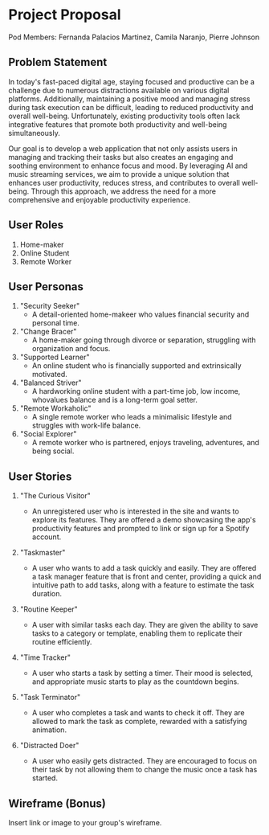 # Project Proposal

Pod Members: Fernanda Palacios Martinez, Camila Naranjo, Pierre Johnson

## Problem Statement

In today's fast-paced digital age, staying focused and productive can be a challenge due to numerous distractions available on various digital platforms. Additionally, maintaining a positive mood and managing stress during task execution can be difficult, leading to reduced productivity and overall well-being. Unfortunately, existing productivity tools often lack integrative features that promote both productivity and well-being simultaneously.

Our goal is to develop a web application that not only assists users in managing and tracking their tasks but also creates an engaging and soothing environment to enhance focus and mood. By leveraging AI and music streaming services, we aim to provide a unique solution that enhances user productivity, reduces stress, and contributes to overall well-being. Through this approach, we address the need for a more comprehensive and enjoyable productivity experience.

## User Roles

1. Home-maker
2. Online Student
3. Remote Worker

## User Personas

1. "Security Seeker"
   - A detail-oriented home-makeer who values financial security and personal time.
2. "Change Bracer"
   - A home-maker going through divorce or separation, struggling with organization and focus.
3. "Supported Learner"
   - An online student who is financially supported and extrinsically motivated.
4. "Balanced Striver"
   - A hardworking online student with a part-time job, low income, whovalues balance and is a long-term goal setter. 
5. "Remote Workaholic"
   - A single remote worker who leads a minimalisic lifestyle and struggles with work-life balance.
6. "Social Explorer"
   - A remote worker who is partnered, enjoys traveling, adventures, and being social.


## User Stories

1. "The Curious Visitor"
   - An unregistered user who is interested in the site and wants to explore its features. They are offered a demo showcasing the app's productivity features and prompted to link or sign up for a Spotify account.

2. "Taskmaster"
   - A user who wants to add a task quickly and easily. They are offered a task manager feature that is front and center, providing a quick and intuitive path to add tasks, along with a feature to estimate the task duration.

3. "Routine Keeper"
   - A user with similar tasks each day. They are given the ability to save tasks to a category or template, enabling them to replicate their routine efficiently.

4. "Time Tracker"
   - A user who starts a task by setting a timer. Their mood is selected, and appropriate music starts to play as the countdown begins.

5. "Task Terminator"
    - A user who completes a task and wants to check it off. They are allowed to mark the task as complete, rewarded with a satisfying animation.

6. "Distracted Doer"
    - A user who easily gets distracted. They are encouraged to focus on their task by not allowing them to change the music once a task has started.



## Wireframe (Bonus)

Insert link or image to your group's wireframe. 

